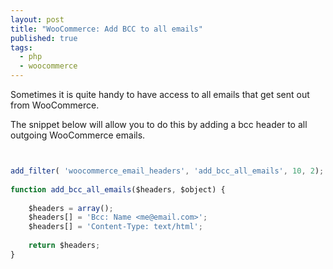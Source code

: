```yaml
---
layout: post
title: "WooCommerce: Add BCC to all emails"
published: true
tags: 
  - php
  - woocommerce
---
```







Sometimes it is quite handy to have access to all emails that get sent out from WooCommerce. 

The snippet below will allow you to do this by adding a bcc header to all outgoing WooCommerce emails.


```javascript


add_filter( 'woocommerce_email_headers', 'add_bcc_all_emails', 10, 2);
 
function add_bcc_all_emails($headers, $object) {
 
    $headers = array();
    $headers[] = 'Bcc: Name <me@email.com>';
    $headers[] = 'Content-Type: text/html';
 
    return $headers;
}
```
